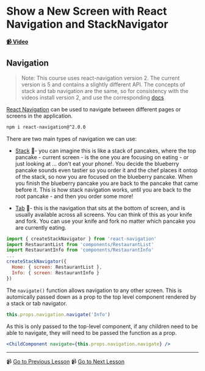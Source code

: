 # Show a New Screen with React Navigation and StackNavigator

**[📹 Video](https://egghead.io/lessons/react-native-show-a-new-screen-with-react-navigation-and-stacknavigator)**

## Navigation

> Note: This course uses react-navigation version 2. The current version is 5 and contains a slightly different API. The concepts of stack and tab navigation are the same, so for consistency with the videos install version 2, and use the corresponding [docs](https://reactnavigation.org/docs/2.x/getting-started/)

[React Navigation](https://reactnavigation.org/docs/2.x/getting-started/) can be used to navigate between different pages or screens in the application.

```bash
npm i react-navigation@^2.0.0
```

There are two main types of navigation we can use:

- [Stack](https://reactnavigation.org/docs/2.x/stack-navigator/) 🥞- you can imagine this is like a stack of pancakes, where the top pancake - current screen - is the one you are focusing on eating - or just looking at ... don't eat your phone!. You decide the blueberry pancake sounds even tastier so you order it and the chef places it ontop of the stack, so now you are focused on the blueberry pancake. When you finish the blueberry pancake you are back to the pancake that came before it. This is how stack navigation works, until you are back to the root pancake - and then you order some more!

- [Tab](https://reactnavigation.org/docs/2.x/tab-based-navigation/) 🍴- this is the navigation that sits at the bottom of screen, and is usually available across all screens. You can think of this as your knife and fork. You can use your knife and fork no matter which pancake you are currently eating.

```jsx
import { createStackNavigator } from 'react-navigation'
import RestaurantList from 'components/RestaurantList'
import RestaurantInfo from 'components/RestaurantInfo'
...
createStackNavigator({
  Home: { screen: RestaurantList },
  Info: { screen: RestaurantInfo }
})
```

The `navigate()` function allows navigation to any other screen. This is automically passed down as a prop to the top level component rendered by a stack or tab navigator.

```jsx
this.props.navigation.navigate('Info')
```

As this is only passed to the top-level component, if any children need to be able to navigate, they will need to be passed the function as a prop.

```jsx
<ChildComponent navigate={this.props.navigation.navigate} />
```

---

📹 [Go to Previous Lesson](https://egghead.io/lessons/react-native-add-icons-to-a-react-native-app-with-react-native-vector-icons)
📹 [Go to Next Lesson](https://egghead.io/lessons/react-native-customize-the-stacknavigator-header-with-react-navigation-in-a-react-native-app)
